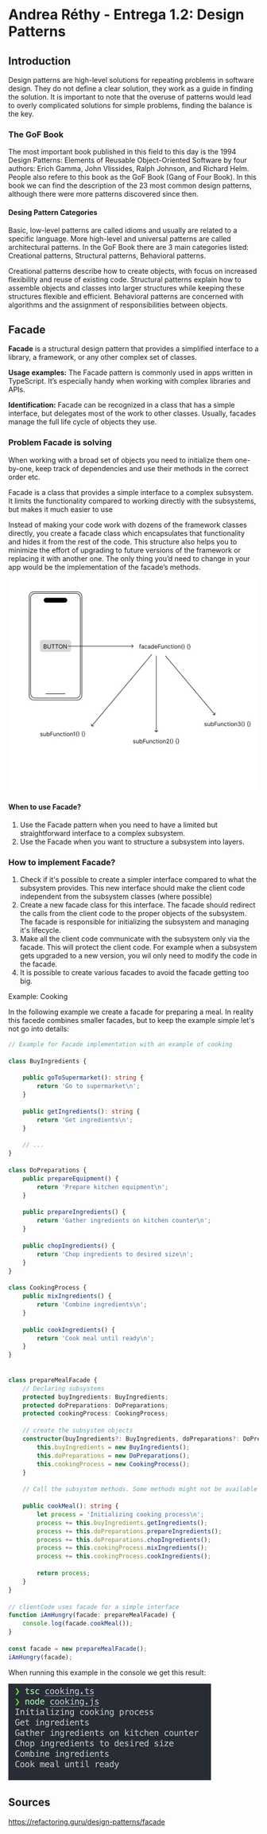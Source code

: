 # Andrea Réthy - Entrega 1.2: Design Patterns

## Introduction

Design patterns are high-level solutions for repeating problems in software design. They do not define a clear solution, they work as a guide in finding the solution. It is important to note that the overuse of patterns would lead to overly complicated solutions for simple problems, finding the balance is the key.

### The GoF Book

The most important book published in this field to this day is the 1994 Design Patterns: Elements of Reusable Object-Oriented Software by four authors: Erich Gamma, John Vlissides, Ralph Johnson, and Richard Helm. People also refere to this book as the GoF Book (Gang of Four Book). In this book we can find the description of the 23 most common design patterns, although there were more patterns discovered since then.

#### Desing Pattern Categories

Basic, low-level patterns are called idioms and usually are related to a specific language. More high-level and universal patterns are called architectural patterns. In the GoF Book there are 3 main categories listed: Creational patterns, Structural patterns, Behavioral patterns.

Creational patterns describe how to create objects, with focus on increased flexibility and reuse of existing code. Structural patterns explain how to assemble objects and classes into larger structures while keeping these structures flexible and efficient. Behavioral patterns are concerned with algorithms and the assignment of responsibilities between objects.

## Facade

**Facade** is a structural design pattern that provides a simplified interface to a library, a framework, or any other complex set of classes.

**Usage examples:** The Facade pattern is commonly used in apps written in TypeScript. It’s especially handy when working with complex libraries and APIs.

**Identification:** Facade can be recognized in a class that has a simple interface, but delegates most of the work to other classes. Usually, facades manage the full life cycle of objects they use.

### Problem Facade is solving

When working with a broad set of objects you need to initialize them one-by-one, keep track of dependencies and use their methods in the correct order etc.

Facade is a class that provides a simple interface to a complex subsystem. It limits the functionality compared to working directly with the subsystems, but makes it much easier to use

Instead of making your code work with dozens of the framework classes directly, you create a facade class which encapsulates that functionality and hides it from the rest of the code. This structure also helps you to minimize the effort of upgrading to future versions of the framework or replacing it with another one. The only thing you’d need to change in your app would be the implementation of the facade’s methods.

![1717489408079](image/README/1717489408079.png)

#### When to use Facade?

1. Use the Facade pattern when you need to have a limited but straightforward interface to a complex subsystem.
2. Use the Facade when you want to structure a subsystem into layers.

### How to implement Facade?

1. Check if it's possible to create a simpler interface compared to what the subsystem provides. This new interface should make the client code independent from the subsystem classes (where possible)
2. Create a new facade class for this interface. The facade should redirect the calls from the client code to the proper objects of the subsystem. The facade is responsible for initializing the subsystem and managing it's lifecycle.
3. Make all the client code communicate with the subsystem only via the facade. This will protect the client code. For example when a subsystem gets upgraded to a new version, you wil only need to modify the code in the facade.
4. It is possible to create various facades to avoid the facade getting too big.

Example: Cooking

In the following example we create a facade for preparing a meal. In reality this facede combines smaller facades, but to keep the example simple let's not go into details:

```typescript
// Example for Facade implementation with an example of cooking

class BuyIngredients {

    public goToSupermarket(): string {
        return 'Go to supermarket\n';
    }

    public getIngredients(): string {
        return 'Get ingredients\n';
    }

    // ...
}

class DoPreparations {
    public prepareEquipment() {
        return 'Prepare kitchen equipment\n';
    }

    public prepareIngredients() {
        return 'Gather ingredients on kitchen counter\n';
    }

    public chopIngredients() {
        return 'Chop ingredients to desired size\n';
    }
}

class CookingProcess {
    public mixIngredients() {
        return 'Combine ingredients\n';
    }

    public cookIngredients() {
        return 'Cook meal until ready\n';
    }
}


class prepareMealFacade {
    // Declaring subsystems
    protected buyIngredients: BuyIngredients;
    protected doPreparations: DoPreparations; 
    protected cookingProcess: CookingProcess;

    // create the subsystem objects
    constructor(buyIngredients?: BuyIngredients, doPreparations?: DoPreparations, cookingProcess?: CookingProcess) {
        this.buyIngredients = new BuyIngredients();
        this.doPreparations = new DoPreparations();
        this.cookingProcess = new CookingProcess();
    }

    // Call the subsystem methods. Some methods might not be available on the facade

    public cookMeal(): string {
        let process = 'Initializing cooking process\n';
        process += this.buyIngredients.getIngredients();
        process += this.doPreparations.prepareIngredients();
        process += this.doPreparations.chopIngredients();
        process += this.cookingProcess.mixIngredients();
        process += this.cookingProcess.cookIngredients();

        return process;
    }
}

// clientCode uses facade for a simple interface
function iAmHungry(facade: prepareMealFacade) {
    console.log(facade.cookMeal());
}

const facade = new prepareMealFacade();
iAmHungry(facade);
```

When running this example in the console we get this result:

![1717494232412](image/README/1717494232412.png)

## Sources

https://refactoring.guru/design-patterns/facade

